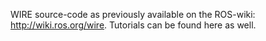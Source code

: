 WIRE source-code as previously available on the ROS-wiki: http://wiki.ros.org/wire. Tutorials can be found here as well.
